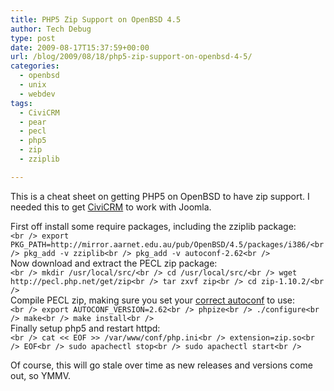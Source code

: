 ```yaml
---
title: PHP5 Zip Support on OpenBSD 4.5
author: Tech Debug
type: post
date: 2009-08-17T15:37:59+00:00
url: /blog/2009/08/18/php5-zip-support-on-openbsd-4-5/
categories:
  - openbsd
  - unix
  - webdev
tags:
  - CiviCRM
  - pear
  - pecl
  - php5
  - zip
  - zziplib

---
```

This is a cheat sheet on getting PHP5 on OpenBSD to have zip support. I needed this to get [CiviCRM][1] to work with Joomla.

First off install some require packages, including the zziplib package:  
`<br />
	export PKG_PATH=http://mirror.aarnet.edu.au/pub/OpenBSD/4.5/packages/i386/<br />
	pkg_add -v zziplib<br />
	pkg_add -v autoconf-2.62<br />
`  
Now download and extract the PECL zip package:  
`<br />
	mkdir /usr/local/src/<br />
	cd /usr/local/src/<br />
	wget http://pecl.php.net/get/zip<br />
	tar zxvf zip<br />
	cd zip-1.10.2/<br />
`  
Compile PECL zip, making sure you set your [correct autoconf][2] to use:  
`<br />
	export AUTOCONF_VERSION=2.62<br />
	phpize<br />
	./configure<br />
	make<br />
	make install<br />
`  
Finally setup php5 and restart httpd:  
`<br />
	cat << EOF >> /var/www/conf/php.ini<br />
	extension=zip.so<br />
	EOF<br />
	sudo apachectl stop<br />
	sudo apachectl start<br />
` 

Of course, this will go stale over time as new releases and versions come out, so YMMV.

 [1]: http://wiki.civicrm.org/confluence/display/CRMDOC/CiviCRM+Documentation "CiviCRM Documentation - CiviCRM 2.2 Documentation - CiviCRM Wiki"
 [2]: http://marc.info/?l=openbsd-misc&m=116524888816542&w=2 "'Re: autoconf error message suggestion' - MARC"